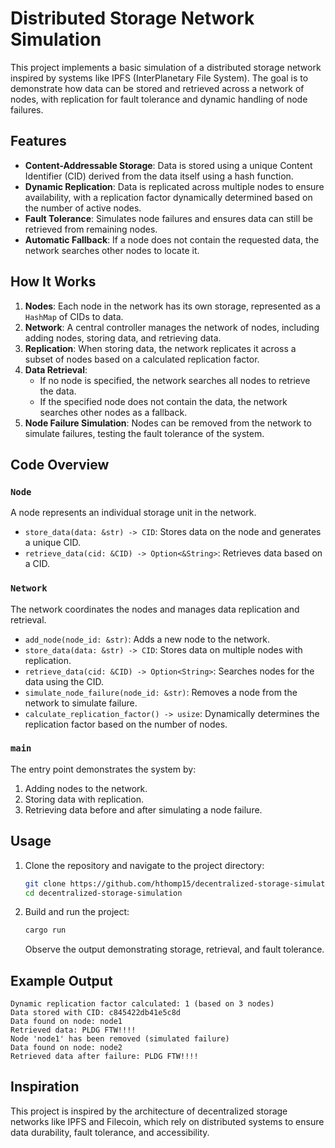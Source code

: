 
# Distributed Storage Network Simulation

This project implements a basic simulation of a distributed storage network inspired by systems like IPFS (InterPlanetary File System). The goal is to demonstrate how data can be stored and retrieved across a network of nodes, with replication for fault tolerance and dynamic handling of node failures.

## Features

- **Content-Addressable Storage**: Data is stored using a unique Content Identifier (CID) derived from the data itself using a hash function.
- **Dynamic Replication**: Data is replicated across multiple nodes to ensure availability, with a replication factor dynamically determined based on the number of active nodes.
- **Fault Tolerance**: Simulates node failures and ensures data can still be retrieved from remaining nodes.
- **Automatic Fallback**: If a node does not contain the requested data, the network searches other nodes to locate it.

## How It Works

1. **Nodes**: Each node in the network has its own storage, represented as a `HashMap` of CIDs to data.
2. **Network**: A central controller manages the network of nodes, including adding nodes, storing data, and retrieving data.
3. **Replication**: When storing data, the network replicates it across a subset of nodes based on a calculated replication factor.
4. **Data Retrieval**:
   - If no node is specified, the network searches all nodes to retrieve the data.
   - If the specified node does not contain the data, the network searches other nodes as a fallback.
5. **Node Failure Simulation**: Nodes can be removed from the network to simulate failures, testing the fault tolerance of the system.

## Code Overview

### `Node`
A node represents an individual storage unit in the network.
- `store_data(data: &str) -> CID`: Stores data on the node and generates a unique CID.
- `retrieve_data(cid: &CID) -> Option<&String>`: Retrieves data based on a CID.

### `Network`
The network coordinates the nodes and manages data replication and retrieval.
- `add_node(node_id: &str)`: Adds a new node to the network.
- `store_data(data: &str) -> CID`: Stores data on multiple nodes with replication.
- `retrieve_data(cid: &CID) -> Option<String>`: Searches nodes for the data using the CID.
- `simulate_node_failure(node_id: &str)`: Removes a node from the network to simulate failure.
- `calculate_replication_factor() -> usize`: Dynamically determines the replication factor based on the number of nodes.

### `main`
The entry point demonstrates the system by:
1. Adding nodes to the network.
2. Storing data with replication.
3. Retrieving data before and after simulating a node failure.

## Usage

1. Clone the repository and navigate to the project directory:
   ```bash
   git clone https://github.com/hthomp15/decentralized-storage-simulation.git
   cd decentralized-storage-simulation
   ```

2. Build and run the project:
   ```bash
   cargo run
   ```
   Observe the output demonstrating storage, retrieval, and fault tolerance.

## Example Output

```vbnet
Dynamic replication factor calculated: 1 (based on 3 nodes)
Data stored with CID: c845422db41e5c8d
Data found on node: node1
Retrieved data: PLDG FTW!!!!
Node 'node1' has been removed (simulated failure)
Data found on node: node2
Retrieved data after failure: PLDG FTW!!!!
```

## Inspiration

This project is inspired by the architecture of decentralized storage networks like IPFS and Filecoin, which rely on distributed systems to ensure data durability, fault tolerance, and accessibility.
